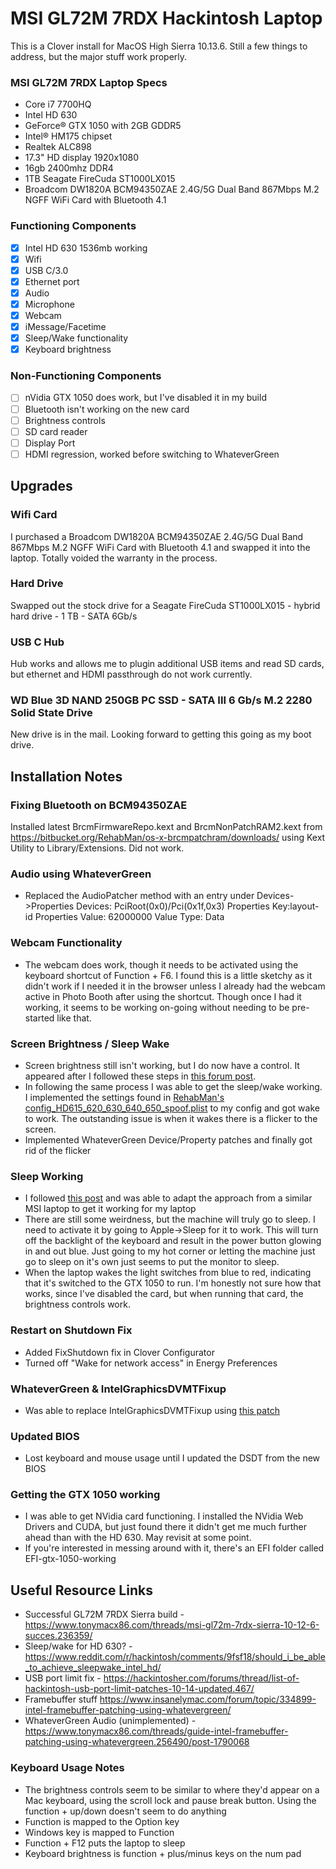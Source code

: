 #  MSI GL72M 7RDX Hackintosh Laptop

This is a Clover install for MacOS High Sierra 10.13.6. Still a few things to address, but the major stuff work properly.

### MSI GL72M 7RDX Laptop Specs
- Core i7 7700HQ
- Intel HD 630
- GeForce® GTX 1050 with 2GB GDDR5
- Intel® HM175 chipset
- Realtek ALC898
- 17.3" HD display 1920x1080
- 16gb 2400mhz DDR4
- 1TB Seagate FireCuda ST1000LX015
- Broadcom DW1820A BCM94350ZAE 2.4G/5G Dual Band 867Mbps M.2 NGFF WiFi Card with Bluetooth 4.1

### Functioning Components 

- [x] Intel HD 630 1536mb working
- [x] Wifi  
- [x] USB C/3.0 
- [x] Ethernet port
- [x] Audio 
- [x] Microphone
- [x] Webcam 
- [x] iMessage/Facetime
- [x] Sleep/Wake functionality
- [x] Keyboard brightness 

### Non-Functioning Components

- [ ] nVidia GTX 1050 does work, but I've disabled it in my build
- [ ] Bluetooth isn't working on the new card
- [ ] Brightness controls
- [ ] SD card reader
- [ ] Display Port
- [ ] HDMI regression, worked before switching to WhateverGreen

## Upgrades

### Wifi Card
I purchased a Broadcom DW1820A BCM94350ZAE 2.4G/5G Dual Band 867Mbps M.2 NGFF WiFi Card with Bluetooth 4.1 and swapped it into the laptop. Totally voided the warranty in the process.

### Hard Drive
Swapped out the stock drive for a Seagate FireCuda ST1000LX015 - hybrid hard drive - 1 TB - SATA 6Gb/s

### USB C Hub
Hub works and allows me to plugin additional USB items and read SD cards, but ethernet and HDMI passthrough do not work currently.

### WD Blue 3D NAND 250GB PC SSD - SATA III 6 Gb/s M.2 2280 Solid State Drive
New drive is in the mail. Looking forward to getting this going as my boot drive. 

## Installation Notes

### Fixing Bluetooth on BCM94350ZAE
Installed latest BrcmFirmwareRepo.kext and BrcmNonPatchRAM2.kext from https://bitbucket.org/RehabMan/os-x-brcmpatchram/downloads/ using Kext Utility to Library/Extensions. Did not work.

### Audio using WhateverGreen
- Replaced the AudioPatcher method with an entry under Devices->Properties Devices: PciRoot(0x0)/Pci(0x1f,0x3) Properties Key:layout-id Properties Value: 62000000 Value Type: Data

### Webcam Functionality
- The webcam does work, though it needs to be activated using the keyboard shortcut of Function + F6. I found this is a little sketchy as it didn't work if I needed it in the browser unless I already had the webcam active in Photo Booth after using the shortcut. Though once I had it working, it seems to be working on-going without needing to be pre-started like that.

### Screen Brightness / Sleep Wake
- Screen brightness still isn't working, but I do now have a control. It appeared after I followed these steps in [this forum post](https://www.tonymacx86.com/threads/solved-black-screen-after-upgrade-to-high-sierra.237050/page-2#post-1633911).
- In following the same process I was able to get the sleep/wake working. I implemented the settings found in [RehabMan's config_HD615_620_630_640_650_spoof.plist](https://github.com/RehabMan/OS-X-Clover-Laptop-Config/blob/master/config_HD615_620_630_640_650_spoof.plist) to my config and got wake to work. The outstanding issue is when it wakes there is a flicker to the screen.
- Implemented WhateverGreen Device/Property patches and finally got rid of the flicker 

### Sleep Working
- I followed [this post](https://www.tonymacx86.com/threads/guide-msi-gf62vr-7rf-high-sierra-10-13-2.241725/) and was able to adapt the approach from a similar MSI laptop to get it working for my laptop
- There are still some weirdness, but the machine will truly go to sleep. I need to activate it by going to Apple->Sleep for it to work. This will turn off the backlight of the keyboard and result in the power button glowing in and out blue. Just going to my hot corner or letting the machine just go to sleep on it's own just seems to put the monitor to sleep.
- When the laptop wakes the light switches from blue to red, indicating that it's switched to the GTX 1050 to run. I'm honestly not sure how that works, since I've disabled the card, but when running that card, the brightness controls work. 

### Restart on Shutdown Fix
- Added FixShutdown fix in Clover Configurator
- Turned off "Wake for network access" in Energy Preferences

### WhateverGreen & IntelGraphicsDVMTFixup
- Was able to replace IntelGraphicsDVMTFixup using [this patch](https://github.com/acidanthera/WhateverGreen/blob/master/Manual/FAQ.Intel.md)

### Updated BIOS
- Lost keyboard and mouse usage until I updated the DSDT from the new BIOS

### Getting the GTX 1050 working
- I was able to get NVidia card functioning. I installed the NVidia Web Drivers and CUDA, but just found there it didn't get me much further ahead than with the HD 630. May revisit at some point.
- If you're interested in messing around with it, there's an EFI folder called EFI-gtx-1050-working

## Useful Resource Links
- Successful GL72M 7RDX Sierra build - https://www.tonymacx86.com/threads/msi-gl72m-7rdx-sierra-10-12-6-succes.236359/
- Sleep/wake for HD 630? - https://www.reddit.com/r/hackintosh/comments/9fsf18/should_i_be_able_to_achieve_sleepwake_intel_hd/
- USB port limit fix - https://hackintosher.com/forums/thread/list-of-hackintosh-usb-port-limit-patches-10-14-updated.467/
- Framebuffer stuff https://www.insanelymac.com/forum/topic/334899-intel-framebuffer-patching-using-whatevergreen/
- WhateverGreen Audio (unimplemented) - https://www.tonymacx86.com/threads/guide-intel-framebuffer-patching-using-whatevergreen.256490/post-1790068

### Keyboard Usage Notes
- The brightness controls seem to be similar to where they'd appear on a Mac keyboard, using the scroll lock and pause break button. Using the function + up/down doesn't seem to do anything
- Function is mapped to the Option key
- Windows key is mapped to Function
- Function + F12 puts the laptop to sleep
- Keyboard brightness is function + plus/minus keys on the num pad